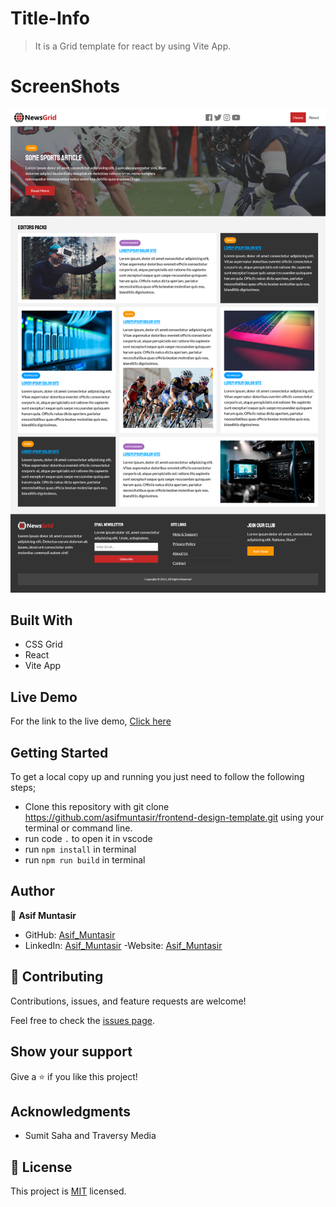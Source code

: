 # Title-Info
> It is a Grid template for react by using Vite App.


# ScreenShots
![](NewsGrid.png)
<!-- {On going} -->

## Built With
- CSS Grid
- React
- Vite App

## Live Demo
For the link to the live demo, [Click here](https://github.com/asifmuntasir/react-news-grid-template.git)

## Getting Started
To get a local copy up and running you just need to follow the following steps;
- Clone this repository with
git clone https://github.com/asifmuntasir/frontend-design-template.git using your terminal or command line.
- run code `.` to open it in vscode
- run `npm install` in terminal
- run `npm run build` in terminal

## Author

👤 **Asif Muntasir**

- GitHub: [Asif_Muntasir](https://github.com/asifmuntasir)
- LinkedIn: [Asif_Muntasir](https://www.linkedin.com/in/asif-muntasir-shuaib/)
-Website: [Asif_Muntasir](https://asifmuntasir.github.io/)

## 🤝 Contributing

Contributions, issues, and feature requests are welcome!

Feel free to check the [issues page](../../issues/).

## Show your support

Give a ⭐️ if you like this project!

## Acknowledgments

- Sumit Saha and Traversy Media

## 📝 License

This project is [MIT](./MIT.md) licensed.
